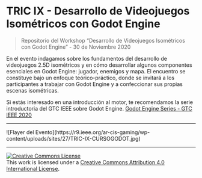 # TRIC IX - Desarrollo de Videojuegos Isométricos con Godot Engine

> Repositorio del Workshop “Desarrollo de Videojuegos Isométricos con Godot Engine” - 30 de Noviembre 2020

En el evento indagamos sobre los fundamentos del desarrollo de videojuegos 2.5D isométricos y en cómo desarrollar algunos componentes esenciales en Godot Engine: jugador, enemigos y mapa. El encuentro se constituye bajo un enfoque teórico-práctico, donde se invitará a los participantes a trabajar con Godot Engine y a confeccionar sus propias escenas isométricas. 

Si estás interesado en una introducción al motor, te recomendamos la serie introductoria del GTC IEEE sobre Godot Engine.
[Godot Engine Series - GTC IEEE 2020](https://www.youtube.com/watch?v=QAfQlEqiXWI&list=PLZUfxOM7riwAUVpU0Ae5nOWvhiLicAk2s&ab_channel=IEEEGTC)
<hr>
![Flayer del Evento](https://r9.ieee.org/ar-cis-gaming/wp-content/uploads/sites/27/TRIC-IX-CURSOGODOT.jpg)
<hr>
<a rel="license" href="http://creativecommons.org/licenses/by/4.0/"><img alt="Creative Commons License" style="border-width:0" src="https://i.creativecommons.org/l/by/4.0/88x31.png" /></a><br />This work is licensed under a <a rel="license" href="http://creativecommons.org/licenses/by/4.0/">Creative Commons Attribution 4.0 International License</a>.